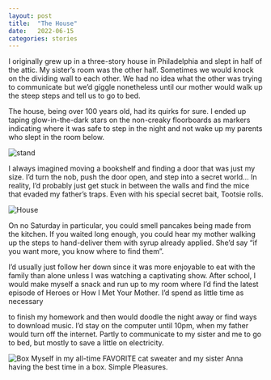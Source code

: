 ```yaml
---
layout: post
title:  "The House"
date:   2022-06-15
categories: stories
---
```

I originally grew up in a three-story house in Philadelphia and slept in half of the attic. My sister’s room was the other half. Sometimes we would knock on the dividing wall to each other. We had no idea what the other was trying to communicate but we’d giggle nonetheless until our mother would walk up the steep steps and tell us to go to bed.

The house, being over 100 years old, had its quirks for sure. I ended up taping glow-in-the-dark stars on the non-creaky floorboards as markers indicating where it was safe to step in the night and not wake up my parents who slept in the room below.

![stand](https://user-images.githubusercontent.com/84204476/173957154-233d5b92-788e-499f-b993-8aa50ea2fdb9.jpg)

I always imagined moving a bookshelf and finding a door that was just my size. I’d turn the nob, push the door open, and step into a secret world… In reality, I’d probably just get stuck in between the walls and find the mice that evaded my father’s traps. Even with his special secret bait, Tootsie rolls.

![House](https://user-images.githubusercontent.com/84204476/173957267-15293a31-7a64-42e6-8f16-2fb350e8aa97.jpg)

On no Saturday in particular, you could smell pancakes being made from the kitchen. If you waited long enough, you could hear my mother walking up the steps to hand-deliver them with syrup already applied. She’d say “if you want more, you know where to find them”.

I’d usually just follow her down since it was more enjoyable to eat with the family than alone unless I was watching a captivating show. After school, I would make myself a snack and run up to my room where I’d find the latest episode of Heroes or How I Met Your Mother. I’d spend as little time as necessary

to finish my homework and then would doodle the night away or find ways to download music. I’d stay on the computer until 10pm, when my father would turn off the internet. Partly to communicate to my sister and me to go to bed, but mostly to save a little on electricity.

![Box](https://user-images.githubusercontent.com/84204476/173957637-a0b2e026-3253-4dec-9e60-9db5f6f575ba.jpg)
Myself in my all-time FAVORITE cat sweater and my sister Anna having the best time in a box. Simple Pleasures.

